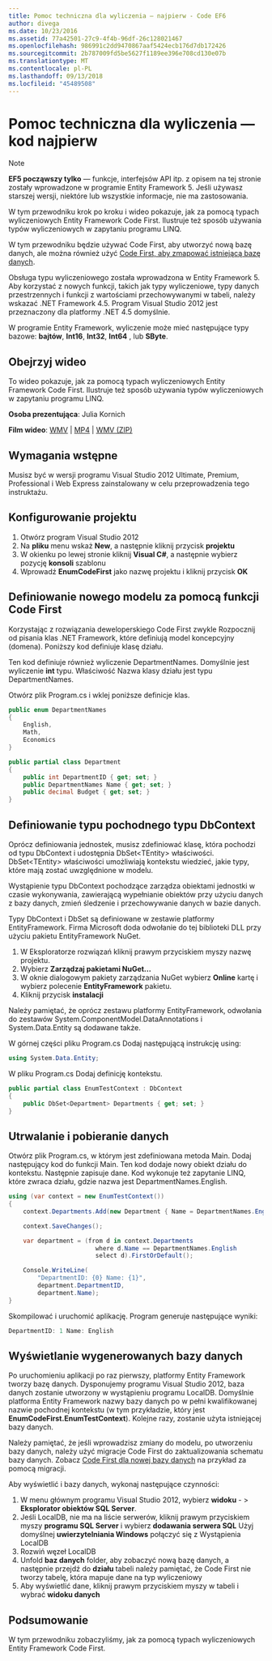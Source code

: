 ```yaml
---
title: Pomoc techniczna dla wyliczenia — najpierw - Code EF6
author: divega
ms.date: 10/23/2016
ms.assetid: 77a42501-27c9-4f4b-96df-26c128021467
ms.openlocfilehash: 986991c2dd9470867aaf5424ecb176d7db172426
ms.sourcegitcommit: 2b787009fd5be5627f1189ee396e708cd130e07b
ms.translationtype: MT
ms.contentlocale: pl-PL
ms.lasthandoff: 09/13/2018
ms.locfileid: "45489508"
---
```

# <a name="enum-support---code-first"></a>Pomoc techniczna dla wyliczenia — kod najpierw
> [!NOTE]
> **EF5 począwszy tylko** — funkcje, interfejsów API itp. z opisem na tej stronie zostały wprowadzone w programie Entity Framework 5. Jeśli używasz starszej wersji, niektóre lub wszystkie informacje, nie ma zastosowania.

W tym przewodniku krok po kroku i wideo pokazuje, jak za pomocą typach wyliczeniowych Entity Framework Code First. Ilustruje też sposób używania typów wyliczeniowych w zapytaniu programu LINQ.

W tym przewodniku będzie używać Code First, aby utworzyć nową bazę danych, ale można również użyć [Code First, aby zmapować istniejącą bazę danych](~/ef6/modeling/code-first/workflows/existing-database.md).

Obsługa typu wyliczeniowego została wprowadzona w Entity Framework 5. Aby korzystać z nowych funkcji, takich jak typy wyliczeniowe, typy danych przestrzennych i funkcji z wartościami przechowywanymi w tabeli, należy wskazać .NET Framework 4.5. Program Visual Studio 2012 jest przeznaczony dla platformy .NET 4.5 domyślnie.

W programie Entity Framework, wyliczenie może mieć następujące typy bazowe: **bajtów**, **Int16**, **Int32**, **Int64** , lub **SByte**.

## <a name="watch-the-video"></a>Obejrzyj wideo
To wideo pokazuje, jak za pomocą typach wyliczeniowych Entity Framework Code First. Ilustruje też sposób używania typów wyliczeniowych w zapytaniu programu LINQ.

**Osoba prezentująca**: Julia Kornich

**Film wideo**: [WMV](http://download.microsoft.com/download/A/5/8/A583DEE8-FD5C-47EE-A4E1-966DDF39D1DA/HDI-ITPro-MSDN-winvideo-enumwithcodefirst.wmv) | [MP4](http://download.microsoft.com/download/A/5/8/A583DEE8-FD5C-47EE-A4E1-966DDF39D1DA/HDI-ITPro-MSDN-mp4video-enumwithcodefirst.m4v) | [WMV (ZIP)](http://download.microsoft.com/download/A/5/8/A583DEE8-FD5C-47EE-A4E1-966DDF39D1DA/HDI-ITPro-MSDN-winvideo-enumwithcodefirst.zip)

## <a name="pre-requisites"></a>Wymagania wstępne

Musisz być w wersji programu Visual Studio 2012 Ultimate, Premium, Professional i Web Express zainstalowany w celu przeprowadzenia tego instruktażu.

 

## <a name="set-up-the-project"></a>Konfigurowanie projektu

1.  Otwórz program Visual Studio 2012
2.  Na **pliku** menu wskaż **New**, a następnie kliknij przycisk **projektu**
3.  W okienku po lewej stronie kliknij **Visual C\#**, a następnie wybierz pozycję **konsoli** szablonu
4.  Wprowadź **EnumCodeFirst** jako nazwę projektu i kliknij przycisk **OK**

## <a name="define-a-new-model-using-code-first"></a>Definiowanie nowego modelu za pomocą funkcji Code First

Korzystając z rozwiązania deweloperskiego Code First zwykle Rozpocznij od pisania klas .NET Framework, które definiują model koncepcyjny (domena). Poniższy kod definiuje klasę działu.

Ten kod definiuje również wyliczenie DepartmentNames. Domyślnie jest wyliczenie **int** typu. Właściwość Nazwa klasy działu jest typu DepartmentNames.

Otwórz plik Program.cs i wklej poniższe definicje klas.

``` csharp
public enum DepartmentNames
{
    English,
    Math,
    Economics
}     

public partial class Department
{
    public int DepartmentID { get; set; }
    public DepartmentNames Name { get; set; }
    public decimal Budget { get; set; }
}
```
 

## <a name="define-the-dbcontext-derived-type"></a>Definiowanie typu pochodnego typu DbContext

Oprócz definiowania jednostek, musisz zdefiniować klasę, która pochodzi od typu DbContext i udostępnia DbSet&lt;TEntity&gt; właściwości. DbSet&lt;TEntity&gt; właściwości umożliwiają kontekstu wiedzieć, jakie typy, które mają zostać uwzględnione w modelu.

Wystąpienie typu DbContext pochodzące zarządza obiektami jednostki w czasie wykonywania, zawierającą wypełnianie obiektów przy użyciu danych z bazy danych, zmień śledzenie i przechowywanie danych w bazie danych.

Typy DbContext i DbSet są definiowane w zestawie platformy EntityFramework. Firma Microsoft doda odwołanie do tej biblioteki DLL przy użyciu pakietu EntityFramework NuGet.

1.  W Eksploratorze rozwiązań kliknij prawym przyciskiem myszy nazwę projektu.
2.  Wybierz **Zarządzaj pakietami NuGet...**
3.  W oknie dialogowym pakiety zarządzania NuGet wybierz **Online** kartę i wybierz polecenie **EntityFramework** pakietu.
4.  Kliknij przycisk **instalacji**

Należy pamiętać, że oprócz zestawu platformy EntityFramework, odwołania do zestawów System.ComponentModel.DataAnnotations i System.Data.Entity są dodawane także.

W górnej części pliku Program.cs Dodaj następującą instrukcję using:

``` csharp
using System.Data.Entity;
```

W pliku Program.cs Dodaj definicję kontekstu. 

``` csharp
public partial class EnumTestContext : DbContext
{
    public DbSet<Department> Departments { get; set; }
}
```
 

## <a name="persist-and-retrieve-data"></a>Utrwalanie i pobieranie danych

Otwórz plik Program.cs, w którym jest zdefiniowana metoda Main. Dodaj następujący kod do funkcji Main. Ten kod dodaje nowy obiekt działu do kontekstu. Następnie zapisuje dane. Kod wykonuje też zapytanie LINQ, które zwraca działu, gdzie nazwa jest DepartmentNames.English.

``` csharp
using (var context = new EnumTestContext())
{
    context.Departments.Add(new Department { Name = DepartmentNames.English });

    context.SaveChanges();

    var department = (from d in context.Departments
                        where d.Name == DepartmentNames.English
                        select d).FirstOrDefault();

    Console.WriteLine(
        "DepartmentID: {0} Name: {1}",
        department.DepartmentID,  
        department.Name);
}
```

Skompilować i uruchomić aplikację. Program generuje następujące wyniki:

``` csharp
DepartmentID: 1 Name: English
```
 

## <a name="view-the-generated-database"></a>Wyświetlanie wygenerowanych bazy danych

Po uruchomieniu aplikacji po raz pierwszy, platformy Entity Framework tworzy bazę danych. Dysponujemy programu Visual Studio 2012, baza danych zostanie utworzony w wystąpieniu programu LocalDB. Domyślnie platforma Entity Framework nazwy bazy danych po w pełni kwalifikowanej nazwie pochodnej kontekstu (w tym przykładzie, który jest **EnumCodeFirst.EnumTestContext**). Kolejne razy, zostanie użyta istniejącej bazy danych.  

Należy pamiętać, że jeśli wprowadzisz zmiany do modelu, po utworzeniu bazy danych, należy użyć migracje Code First do zaktualizowania schematu bazy danych. Zobacz [Code First dla nowej bazy danych](~/ef6/modeling/code-first/workflows/new-database.md) na przykład za pomocą migracji.

Aby wyświetlić i bazy danych, wykonaj następujące czynności:

1.  W menu głównym programu Visual Studio 2012, wybierz **widoku**  - &gt; **Eksplorator obiektów SQL Server**.
2.  Jeśli LocalDB, nie ma na liście serwerów, kliknij prawym przyciskiem myszy **programu SQL Server** i wybierz **dodawania serwera SQL** Użyj domyślnej **uwierzytelniania Windows** połączyć się z Wystąpienia LocalDB
3.  Rozwiń węzeł LocalDB
4.  Unfold **baz danych** folder, aby zobaczyć nową bazę danych, a następnie przejdź do **działu** tabeli należy pamiętać, że Code First nie tworzy tabelę, która mapuje dane na typ wyliczeniowy
5.  Aby wyświetlić dane, kliknij prawym przyciskiem myszy w tabeli i wybrać **widoku danych**

## <a name="summary"></a>Podsumowanie

W tym przewodniku zobaczyliśmy, jak za pomocą typach wyliczeniowych Entity Framework Code First. 
